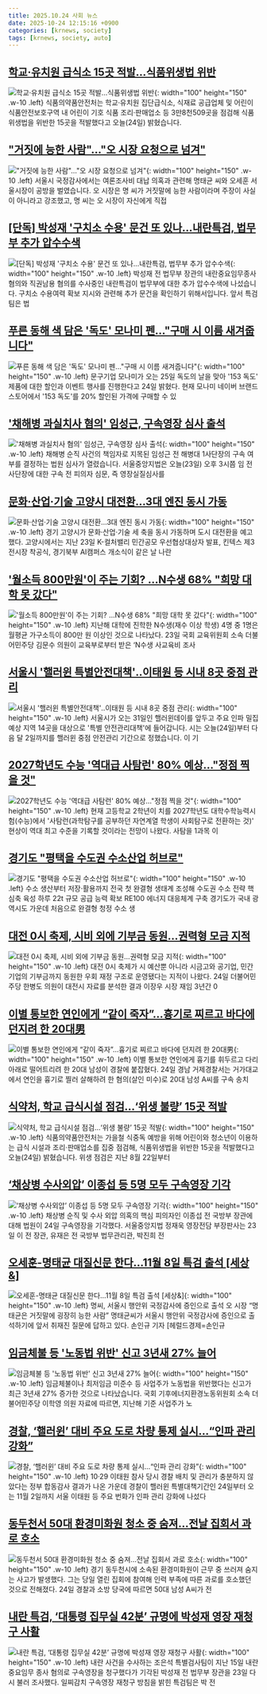 ```yaml
---
title: 2025.10.24 사회 뉴스
date: 2025-10-24 12:15:16 +0900
categories: [krnews, society]
tags: [krnews, society, auto]
---
```

## [학교·유치원 급식소 15곳 적발…식품위생법 위반](https://n.news.naver.com/mnews/article/374/0000470406)

![학교·유치원 급식소 15곳 적발…식품위생법 위반](https://mimgnews.pstatic.net/image/origin/374/2025/10/24/470406.jpg?type=nf220_150){: width="100" height="150" .w-10 .left}
식품의약품안전처는 학교·유치원 집단급식소, 식재료 공급업체 및 어린이 식품안전보호구역 내 어린이 기호 식품 조리·판매업소 등 3만8천509곳을 점검해 식품위생법을 위반한 15곳을 적발했다고 오늘(24일) 밝혔습니다.

## ["거짓에 능한 사람"…"오 시장 요청으로 넘겨"](https://n.news.naver.com/mnews/article/055/0001302214)

!["거짓에 능한 사람"…"오 시장 요청으로 넘겨"](https://mimgnews.pstatic.net/image/origin/055/2025/10/23/1302214.jpg?type=nf220_150){: width="100" height="150" .w-10 .left}
서울시 국정감사에서는 여론조사비 대납 의혹과 관련해 명태균 씨와 오세훈 서울시장이 공방을 벌였습니다. 오 시장은 명 씨가 거짓말에 능한 사람이라며 주장이 사실이 아니라고 강조했고, 명 씨는 오 시장이 자신에게 직접

## [[단독] 박성재 '구치소 수용' 문건 또 있나...내란특검, 법무부 추가 압수수색](https://n.news.naver.com/mnews/article/437/0000461680)

![[단독] 박성재 '구치소 수용' 문건 또 있나...내란특검, 법무부 추가 압수수색](https://mimgnews.pstatic.net/image/origin/437/2025/10/24/461680.jpg?type=nf220_150){: width="100" height="150" .w-10 .left}
박성재 전 법무부 장관의 내란중요임무종사 혐의와 직권남용 혐의를 수사중인 내란특검이 법무부에 대한 추가 압수수색에 나섰습니다. 구치소 수용여력 확보 지시와 관련해 추가 문건을 확인하기 위해서입니다. 앞서 특검팀은 법

## [푸른 동해 색 담은 '독도' 모나미 펜…"구매 시 이름 새겨줍니다"](https://n.news.naver.com/mnews/article/008/0005267562)

![푸른 동해 색 담은 '독도' 모나미 펜…"구매 시 이름 새겨줍니다"](https://mimgnews.pstatic.net/image/origin/008/2025/10/24/5267562.jpg?type=nf220_150){: width="100" height="150" .w-10 .left}
문구기업 모나미가 오는 25일 독도의 날을 맞아 '153 독도' 제품에 대한 할인과 이벤트 행사를 진행한다고 24일 밝혔다. 현재 모나미 네이버 브랜드 스토어에서 '153 독도'를 20% 할인된 가격에 구매할 수 있

## ['채해병 과실치사 혐의' 임성근, 구속영장 심사 출석](https://n.news.naver.com/mnews/article/057/0001914756)

!['채해병 과실치사 혐의' 임성근, 구속영장 심사 출석](https://mimgnews.pstatic.net/image/origin/057/2025/10/23/1914756.jpg?type=nf220_150){: width="100" height="150" .w-10 .left}
채해병 순직 사건의 책임자로 지목된 임성근 전 해병대 1사단장의 구속 여부를 결정하는 법원 심사가 열렸습니다. 서울중앙지법은 오늘(23일) 오후 3시쯤 임 전 사단장에 대한 구속 전 피의자 심문, 즉 영장실질심사를

## [문화·산업·기술 고양시 대전환…3대 엔진 동시 가동](https://n.news.naver.com/mnews/article/005/0001809873)

![문화·산업·기술 고양시 대전환…3대 엔진 동시 가동](https://mimgnews.pstatic.net/image/origin/005/2025/10/24/1809873.jpg?type=nf220_150){: width="100" height="150" .w-10 .left}
경기 고양시가 문화·산업·기술 세 축을 동시 가동하며 도시 대전환을 예고했다. 고양시에서는 지난 23일 K-컬처밸리 민간공모 우선협상대상자 발표, 킨텍스 제3전시장 착공식, 경기북부 AI캠퍼스 개소식이 같은 날 나란

## ['월소득 800만원'이 주는 기회? …N수생 68% "희망 대학 못 갔다"](https://n.news.naver.com/mnews/article/018/0006145600)

!['월소득 800만원'이 주는 기회? …N수생 68% "희망 대학 못 갔다"](https://mimgnews.pstatic.net/image/origin/018/2025/10/24/6145600.jpg?type=nf220_150){: width="100" height="150" .w-10 .left}
지난해 대학에 진학한 N수생(재수 이상 학생) 4명 중 1명은 월평균 가구소득이 800만 원 이상인 것으로 나타났다. 23일 국회 교육위원회 소속 더불어민주당 김문수 의원이 교육부로부터 받은 ‘N수생 사교육비 조사

## [서울시 '핼러윈 특별안전대책'‥이태원 등 시내 8곳 중점 관리](https://n.news.naver.com/mnews/article/214/0001457038)

![서울시 '핼러윈 특별안전대책'‥이태원 등 시내 8곳 중점 관리](https://mimgnews.pstatic.net/image/origin/214/2025/10/24/1457038.jpg?type=nf220_150){: width="100" height="150" .w-10 .left}
서울시가 오는 31일인 핼러윈데이를 앞두고 주요 인파 밀집 예상 지역 14곳을 대상으로 '특별 안전관리대책'에 들어갑니다. 시는 오늘(24일)부터 다음 달 2일까지를 핼러윈 중점 안전관리 기간으로 정했습니다. 이 기

## [2027학년도 수능 '역대급 사탐런' 80% 예상…"정점 찍을 것"](https://n.news.naver.com/mnews/article/003/0013555377)

![2027학년도 수능 '역대급 사탐런' 80% 예상…"정점 찍을 것"](https://mimgnews.pstatic.net/image/origin/003/2025/10/24/13555377.jpg?type=nf220_150){: width="100" height="150" .w-10 .left}
현재 고등학교 2학년이 치를 2027학년도 대학수학능력시험(수능)에서 '사탐런(과학탐구를 공부하던 자연계열 학생이 사회탐구로 전환하는 것)' 현상이 역대 최고 수준을 기록할 것이라는 전망이 나왔다. 사탐을 1과목 이

## [경기도 "평택을 수도권 수소산업 허브로"](https://n.news.naver.com/mnews/article/009/0005578120)

![경기도 "평택을 수도권 수소산업 허브로"](https://mimgnews.pstatic.net/image/origin/009/2025/10/23/5578120.jpg?type=nf220_150){: width="100" height="150" .w-10 .left}
수소 생산부터 저장·활용까지 전국 첫 완결형 생태계 조성해 수도권 수소 전략 핵심축 육성 하루 22t 규모 공급 능력 확보 RE100 에너지 대응체계 구축 경기도가 국내 광역시도 가운데 처음으로 완결형 청정 수소 생

## [대전 0시 축제, 시비 외에 기부금 동원…권력형 모금 지적](https://n.news.naver.com/mnews/article/079/0004078604)

![대전 0시 축제, 시비 외에 기부금 동원…권력형 모금 지적](https://mimgnews.pstatic.net/image/origin/079/2025/10/24/4078604.jpg?type=nf220_150){: width="100" height="150" .w-10 .left}
대전 0시 축제가 시 예산뿐 아니라 시금고와 공기업, 민간기업의 기부금까지 동원한 우회 재정 구조로 운영됐다는 지적이 나왔다. 24일 더불어민주당 한병도 의원이 대전시 자료를 분석한 결과 이장우 시장 재임 3년간 0

## [이별 통보한 연인에게 “같이 죽자”…흉기로 찌르고 바다에 던지려 한 20대男](https://n.news.naver.com/mnews/article/016/0002546804)

![이별 통보한 연인에게 “같이 죽자”…흉기로 찌르고 바다에 던지려 한 20대男](https://mimgnews.pstatic.net/image/origin/016/2025/10/24/2546804.jpg?type=nf220_150){: width="100" height="150" .w-10 .left}
이별 통보한 연인에게 흉기를 휘두르고 다리 아래로 떨어트리려 한 20대 남성이 경찰에 붙잡혔다. 24일 경남 거제경찰서는 거가대교에서 연인을 흉기로 찔러 살해하려 한 혐의(살인 미수)로 20대 남성 A씨를 구속 송치

## [식약처, 학교 급식시설 점검…‘위생 불량’ 15곳 적발](https://n.news.naver.com/mnews/article/056/0012053115)

![식약처, 학교 급식시설 점검…‘위생 불량’ 15곳 적발](https://mimgnews.pstatic.net/image/origin/056/2025/10/24/12053115.jpg?type=nf220_150){: width="100" height="150" .w-10 .left}
식품의약품안전처는 가을철 식중독 예방을 위해 어린이와 청소년이 이용하는 급식 시설과 조리·판매업소를 집중 점검해, 식품위생법을 위반한 15곳을 적발했다고 오늘(24일) 밝혔습니다. 위생 점검은 지난 8월 22일부터

## [‘채상병 수사외압’ 이종섭 등 5명 모두 구속영장 기각](https://n.news.naver.com/mnews/article/020/0003669382)

![‘채상병 수사외압’ 이종섭 등 5명 모두 구속영장 기각](https://mimgnews.pstatic.net/image/origin/020/2025/10/24/3669382.jpg?type=nf220_150){: width="100" height="150" .w-10 .left}
채상병 순직 및 수사 외압 의혹의 핵심 피의자인 이종섭 전 국방부 장관에 대해 법원이 24일 구속영장을 기각했다. 서울중앙지법 정재욱 영장전담 부장판사는 23일 이 전 장관, 유재은 전 국방부 법무관리관, 박진희 전

## [오세훈-명태균 대질신문 한다…11월 8일 특검 출석 [세상&]](https://n.news.naver.com/mnews/article/016/0002546396)

![오세훈-명태균 대질신문 한다…11월 8일 특검 출석 [세상&]](https://mimgnews.pstatic.net/image/origin/016/2025/10/23/2546396.jpg?type=nf220_150){: width="100" height="150" .w-10 .left}
명씨, 서울시 행안위 국정감사에 증인으로 출석 오 시장 “명태균은 거짓말에 굉장히 능한 사람” 명태균씨가 서울시 행안위 국정감사에 증인으로 출석하기에 앞서 취재진 질문에 답하고 있다. 손인규 기자 [헤럴드경제=손인규

## [임금체불 등 '노동법 위반' 신고 3년새 27% 늘어](https://n.news.naver.com/mnews/article/422/0000794295)

![임금체불 등 '노동법 위반' 신고 3년새 27% 늘어](https://mimgnews.pstatic.net/image/origin/422/2025/10/24/794295.jpg?type=nf220_150){: width="100" height="150" .w-10 .left}
임금체불이나 최저임금 미준수 등 사업주가 노동법을 위반했다는 신고가 최근 3년새 27% 증가한 것으로 나타났습니다. 국회 기후에너지환경노동위원회 소속 더불어민주당 이학영 의원 자료에 따르면, 지난해 기준 사업주가 노

## [경찰, ‘핼러윈’ 대비 주요 도로 차량 통제 실시…“인파 관리 강화”](https://n.news.naver.com/mnews/article/081/0003584972)

![경찰, ‘핼러윈’ 대비 주요 도로 차량 통제 실시…“인파 관리 강화”](https://mimgnews.pstatic.net/image/origin/081/2025/10/24/3584972.jpg?type=nf220_150){: width="100" height="150" .w-10 .left}
10·29 이태원 참사 당시 경찰 배치 및 관리가 충분하지 않았다는 정부 합동감사 결과가 나온 가운데 경찰이 핼러윈 특별대책기간인 24일부터 오는 11월 2일까지 서울 이태원 등 주요 번화가 인파 관리 강화에 나섰다

## [동두천서  50대 환경미화원 청소 중 숨져…전날 집회서 과로 호소](https://n.news.naver.com/mnews/article/029/0002989061)

![동두천서  50대 환경미화원 청소 중 숨져…전날 집회서 과로 호소](https://mimgnews.pstatic.net/image/origin/029/2025/10/24/2989061.jpg?type=nf220_150){: width="100" height="150" .w-10 .left}
경기 동두천시에 소속된 환경미화원이 근무 중 쓰러져 숨지는 사고가 발생했다. 그는 당일 열린 집회에 참여해 인력 부족에 따른 과로를 호소했던 것으로 전해졌다. 24일 경찰과 소방 당국에 따르면 50대 남성 A씨가 전

## [내란 특검, ‘대통령 집무실 42분’ 규명에 박성재 영장 재청구 사활](https://n.news.naver.com/mnews/article/028/0002772551)

![내란 특검, ‘대통령 집무실 42분’ 규명에 박성재 영장 재청구 사활](https://mimgnews.pstatic.net/image/origin/028/2025/10/23/2772551.jpg?type=nf220_150){: width="100" height="150" .w-10 .left}
내란 사건을 수사하는 조은석 특별검사팀이 지난 15일 내란 중요임무 종사 혐의로 구속영장을 청구했다가 기각된 박성재 전 법무부 장관을 23일 다시 불러 조사했다. 일찌감치 구속영장 재청구 방침을 밝힌 특검팀은 박 전

